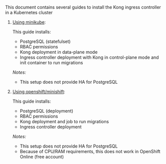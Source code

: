 This document contains several guides to install the Kong ingress controller in a Kubernetes cluster

1. [Using minikube][0]:

   This guide installs:
     * PostgreSQL (statefulset)
     * RBAC permissions
     * Kong deployment in data-plane mode
     * Ingress controller deployment with Kong in control-plane mode and init container to run migrations

   *Notes:*
     - This setup does not provide HA for PostgreSQL

1. [Using openshift/minishift][1]:

   This guide installs:

     * PostgreSQL (deployment)
     * RBAC permissions
     * Kong deployment and job to run migrations
     * Ingress controller deployment

   *Notes:*
     - This setup does not provide HA for PostgreSQL
     - Because of CPU/RAM requirements, this does not work in OpenShift Online (free account)

[0]: minikube.md
[1]: openshift.md

